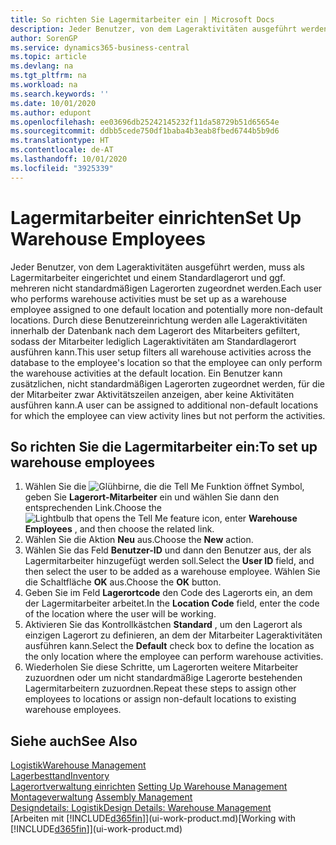```yaml
---
title: So richten Sie Lagermitarbeiter ein | Microsoft Docs
description: Jeder Benutzer, von dem Lageraktivitäten ausgeführt werden, muss als Lagermitarbeiter eingerichtet und einem Standardlagerort und ggf. mehreren nicht standardmäßigen Lagerorten zugeordnet werden.
author: SorenGP
ms.service: dynamics365-business-central
ms.topic: article
ms.devlang: na
ms.tgt_pltfrm: na
ms.workload: na
ms.search.keywords: ''
ms.date: 10/01/2020
ms.author: edupont
ms.openlocfilehash: ee03696db25242145232f11da58729b51d65654e
ms.sourcegitcommit: ddbb5cede750df1baba4b3eab8fbed6744b5b9d6
ms.translationtype: HT
ms.contentlocale: de-AT
ms.lasthandoff: 10/01/2020
ms.locfileid: "3925339"
---
```

# <a name="set-up-warehouse-employees"></a><span data-ttu-id="ae64a-103">Lagermitarbeiter einrichten</span><span class="sxs-lookup"><span data-stu-id="ae64a-103">Set Up Warehouse Employees</span></span>
<span data-ttu-id="ae64a-104">Jeder Benutzer, von dem Lageraktivitäten ausgeführt werden, muss als Lagermitarbeiter eingerichtet und einem Standardlagerort und ggf. mehreren nicht standardmäßigen Lagerorten zugeordnet werden.</span><span class="sxs-lookup"><span data-stu-id="ae64a-104">Each user who performs warehouse activities must be set up as a warehouse employee assigned to one default location and potentially more non-default locations.</span></span> <span data-ttu-id="ae64a-105">Durch diese Benutzereinrichtung werden alle Lageraktivitäten innerhalb der Datenbank nach dem Lagerort des Mitarbeiters gefiltert, sodass der Mitarbeiter lediglich Lageraktivitäten am Standardlagerort ausführen kann.</span><span class="sxs-lookup"><span data-stu-id="ae64a-105">This user setup filters all warehouse activities across the database to the employee's location so that the employee can only perform the warehouse activities at the default location.</span></span> <span data-ttu-id="ae64a-106">Ein Benutzer kann zusätzlichen, nicht standardmäßigen Lagerorten zugeordnet werden, für die der Mitarbeiter zwar Aktivitätszeilen anzeigen, aber keine Aktivitäten ausführen kann.</span><span class="sxs-lookup"><span data-stu-id="ae64a-106">A user can be assigned to additional non-default locations for which the employee can view activity lines but not perform the activities.</span></span>

## <a name="to-set-up-warehouse-employees"></a><span data-ttu-id="ae64a-107">So richten Sie die Lagermitarbeiter ein:</span><span class="sxs-lookup"><span data-stu-id="ae64a-107">To set up warehouse employees</span></span>  
1.  <span data-ttu-id="ae64a-108">Wählen Sie die ![Glühbirne, die die Tell Me Funktion öffnet](media/ui-search/search_small.png "Tell Me-Funktion") Symbol, geben Sie **Lagerort-Mitarbeiter** ein und wählen Sie dann den entsprechenden Link.</span><span class="sxs-lookup"><span data-stu-id="ae64a-108">Choose the ![Lightbulb that opens the Tell Me feature](media/ui-search/search_small.png "Tell me what you want to do") icon, enter **Warehouse Employees** , and then choose the related link.</span></span>  
2. <span data-ttu-id="ae64a-109">Wählen Sie die Aktion **Neu** aus.</span><span class="sxs-lookup"><span data-stu-id="ae64a-109">Choose the **New** action.</span></span>  
3. <span data-ttu-id="ae64a-110">Wählen Sie das Feld **Benutzer-ID** und dann den Benutzer aus, der als Lagermitarbeiter hinzugefügt werden soll.</span><span class="sxs-lookup"><span data-stu-id="ae64a-110">Select the **User ID** field, and then select the user to be added as a warehouse employee.</span></span> <span data-ttu-id="ae64a-111">Wählen Sie die Schaltfläche **OK** aus.</span><span class="sxs-lookup"><span data-stu-id="ae64a-111">Choose the **OK** button.</span></span>  
6.  <span data-ttu-id="ae64a-112">Geben Sie im Feld **Lagerortcode** den Code des Lagerorts ein, an dem der Lagermitarbeiter arbeitet.</span><span class="sxs-lookup"><span data-stu-id="ae64a-112">In the **Location Code** field, enter the code of the location where the user will be working.</span></span>  
7.  <span data-ttu-id="ae64a-113">Aktivieren Sie das Kontrollkästchen **Standard** , um den Lagerort als einzigen Lagerort zu definieren, an dem der Mitarbeiter Lageraktivitäten ausführen kann.</span><span class="sxs-lookup"><span data-stu-id="ae64a-113">Select the **Default** check box to define the location as the only location where the employee can perform warehouse activities.</span></span>  
8.  <span data-ttu-id="ae64a-114">Wiederholen Sie diese Schritte, um Lagerorten weitere Mitarbeiter zuzuordnen oder um nicht standardmäßige Lagerorte bestehenden Lagermitarbeitern zuzuordnen.</span><span class="sxs-lookup"><span data-stu-id="ae64a-114">Repeat these steps to assign other employees to locations or assign non-default locations to existing warehouse employees.</span></span>  

## <a name="see-also"></a><span data-ttu-id="ae64a-115">Siehe auch</span><span class="sxs-lookup"><span data-stu-id="ae64a-115">See Also</span></span>  
[<span data-ttu-id="ae64a-116">Logistik</span><span class="sxs-lookup"><span data-stu-id="ae64a-116">Warehouse Management</span></span>](warehouse-manage-warehouse.md)  
[<span data-ttu-id="ae64a-117">Lagerbesttand</span><span class="sxs-lookup"><span data-stu-id="ae64a-117">Inventory</span></span>](inventory-manage-inventory.md)  
<span data-ttu-id="ae64a-118">[Lagerortverwaltung einrichten](warehouse-setup-warehouse.md)   </span><span class="sxs-lookup"><span data-stu-id="ae64a-118">[Setting Up Warehouse Management](warehouse-setup-warehouse.md)   </span></span>  
<span data-ttu-id="ae64a-119">[Montageverwaltung](assembly-assemble-items.md)  </span><span class="sxs-lookup"><span data-stu-id="ae64a-119">[Assembly Management](assembly-assemble-items.md)  </span></span>  
[<span data-ttu-id="ae64a-120">Designdetails: Logistik</span><span class="sxs-lookup"><span data-stu-id="ae64a-120">Design Details: Warehouse Management</span></span>](design-details-warehouse-management.md)  
<span data-ttu-id="ae64a-121">[Arbeiten mit [!INCLUDE[d365fin](includes/d365fin_md.md)]](ui-work-product.md)</span><span class="sxs-lookup"><span data-stu-id="ae64a-121">[Working with [!INCLUDE[d365fin](includes/d365fin_md.md)]](ui-work-product.md)</span></span>  
